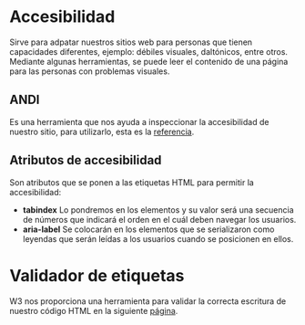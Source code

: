 # Accesibilidad
Sirve para adpatar nuestros sitios web para personas que tienen capacidades diferentes, ejemplo: débiles visuales, daltónicos, entre otros. Mediante algunas herramientas, se puede leer el contenido de una página para las personas con problemas visuales.

## ANDI
Es una herramienta que nos ayuda a inspeccionar la accesibilidad de nuestro sitio, para utilizarlo, esta es la [referencia](https://www.ssa.gov/accessibility/andi/help/install.html).

## Atributos de accesibilidad
Son atributos que se ponen a las etiquetas HTML para permitir la accesibilidad:
* **tabindex** Lo pondremos en los elementos y su valor será una secuencia de números que indicará el orden en el cuál deben navegar los usuarios.
* **aria-label** Se colocarán en los elementos que se serializaron como leyendas que serán leídas a los usuarios cuando se posicionen en ellos.

# Validador de etiquetas
W3 nos proporciona una herramienta para validar la correcta escritura de nuestro código HTML en la siguiente [página](https://validator.w3.org/#validate_by_uri).